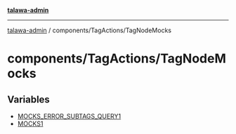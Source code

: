 [**talawa-admin**](../../../README.md)

***

[talawa-admin](../../../modules.md) / components/TagActions/TagNodeMocks

# components/TagActions/TagNodeMocks

## Variables

- [MOCKS\_ERROR\_SUBTAGS\_QUERY1](variables/MOCKS_ERROR_SUBTAGS_QUERY1.md)
- [MOCKS1](variables/MOCKS1.md)
